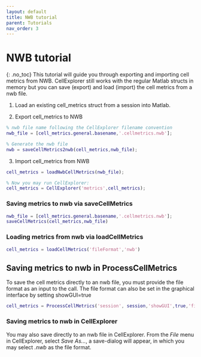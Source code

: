 ```yaml
---
layout: default
title: NWB tutorial
parent: Tutorials
nav_order: 3
---
```

# NWB tutorial
{: .no_toc}
This tutorial will guide you through exporting and importing cell metrics from NWB. CellExplorer still works with the regular Matlab structs in memory but you can save (export) and load (import) the cell metrics from a nwb file. 

1. Load an existing cell_metrics struct from a session into Matlab. 

2. Export cell_metrics to NWB
```m
% nwb file name following the CellExplorer filename convention
nwb_file = [cell_metrics.general.basename,'.cellmetrics.nwb'];

% Generate the nwb file
nwb = saveCellMetrics2nwb(cell_metrics,nwb_file);
```

3. Import cell_metrics from NWB
```m
cell_metrics = loadNwbCellMetrics(nwb_file);

% Now you may run CellExplorer: 
cell_metrics = CellExplorer('metrics',cell_metrics);
```

### Saving metrics to nwb via saveCellMetrics
```m
nwb_file = [cell_metrics.general.basename,'.cellmetrics.nwb'];
saveCellMetrics(cell_metrics,nwb_file)
```
### Loading metrics from nwb via loadCellMetrics

```m
cell_metrics = loadCellMetrics('fileFormat','nwb')
```

## Saving metrics to nwb in ProcessCellMetrics
To save the cell metrics directly to an nwb file, you must provide the file format as an input to the call. The file format can also be set in the graphical interface by setting showGUI=true
```m
cell_metrics = ProcessCellMetrics('session', session,'showGUI',true,'fileFormat','nwb');
```

### Saving metrics to nwb in CellExplorer
You may also save directly to an nwb file in CellExplorer. From the _File_ menu in CellExplorer, select _Save As..._, a save-dialog will appear, in which you may select _.nwb_ as the file format.
